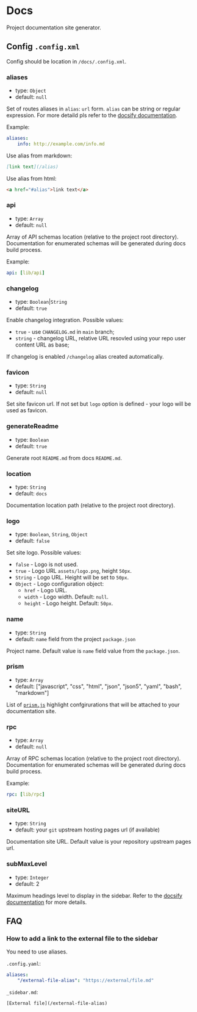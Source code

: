 # Docs

Project documentation site generator.

## Config `.config.xml`

Config should be location in `/docs/.config.xml`.

### aliases

-   type: `Object`
-   default: `null`

Set of routes aliases in `alias`: `url` form. `alias` can be string or regular expression. For more detaild pls refer to the [docsify documentation](https://docsify.js.org/#/configuration?id=alias).

Example:

```yaml
aliases:
    info: http://example.com/info.md
```

Use alias from markdown:

```markdown
[link text](/alias)
```

Use alias from html:

```html
<a href="#alias">link text</a>
```

### api

-   type: `Array`
-   default: `null`

Array of API schemas location (relative to the project root directory). Documentation for enumerated schemas will be generated during docs build process.

Example:

```yaml
api: [lib/api]
```

### changelog

-   type: `Boolean`|`String`
-   default: `true`

Enable changelog integration. Possible values:

-   `true` - use `CHANGELOG.md` in `main` branch;
-   `string` - changelog URL, relative URL resovled using your repo user content URL as base;

If changelog is enabled `/changelog` alias created automatically.

### favicon

-   type: `String`
-   default: `null`

Set site favicon url. If not set but `logo` option is defined - your logo will be used as favicon.

### generateReadme

-   type: `Boolean`
-   default: `true`

Generate root `README.md` from docs `README.md`.

### location

-   type: `String`
-   default: `docs`

Documentation location path (relative to the project root directory).

### logo

-   type: `Boolean`, `String`, `Object`
-   default: `false`

Set site logo. Possible values:

-   `false` - Logo is not used.
-   `true` - Logo URL `assets/logo.png`, height `50px`.
-   `String` - Logo URL. Height will be set to `50px`.
-   `Object` - Logo configuration object:
    -   `href` - Logo URL.
    -   `width` - Logo width. Default: `null`.
    -   `height` - Logo height. Default: `50px`.

### name

-   type: `String`
-   default: `name` field from the project `package.json`

Project name. Default value is `name` field value from the `package.json`.

### prism

-   type: `Array`
-   default: ["javascript", "css", "html", "json", "json5", "yaml", "bash", "markdown"]

List of [`prism.js`](https://prismjs.com) highlight confgirurations that will be attached to your documentation site.

### rpc

-   type: `Array`
-   default: `null`

Array of RPC schemas location (relative to the project root directory). Documentation for enumerated schemas will be generated during docs build process.

Example:

```yaml
rpc: [lib/rpc]
```

### siteURL

-   type: `String`
-   default: your `git` upstream hosting pages url (if available)

Documentation site URL. Default value is your repository upstream pages url.

### subMaxLevel

-   type: `Integer`
-   default: 2

Maximum headings level to display in the sidebar. Refer to the [docsify documentation](https://docsify.js.org/#/configuration?id=submaxlevel) for more details.

## FAQ

### How to add a link to the external file to the sidebar

You need to use aliases.

`.config.yaml`:

```yaml
aliases:
    "/external-file-alias": "https://external/file.md"
```

`_sidebar.md`:

```
[External file](/external-file-alias)
```
